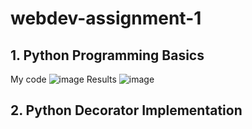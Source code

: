 # webdev-assignment-1

## 1. Python Programming Basics
My code
![image](https://github.com/user-attachments/assets/27490e83-13dd-40c9-ae85-f4301c201673)
Results
![image](https://github.com/user-attachments/assets/615be3a9-2d2d-4c29-9463-339a30c2c458)

## 2. Python Decorator Implementation


